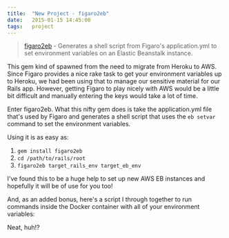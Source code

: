 ```yaml
---
title:  "New Project - figaro2eb"
date:   2015-01-15 14:45:00
tags:   project
---
```


> [figaro2eb](https://github.com/andrewjkerr/figaro2eb) - Generates a shell script from Figaro&#39;s application.yml to set environment variables on an Elastic Beanstalk instance.

This gem kind of spawned from the need to migrate from Heroku to AWS. Since Figaro provides a nice rake task to get your environment variables up to Heroku, we had been using that to manage our sensitive material for our Rails app. However, getting Figaro to play nicely with AWS would be a little bit difficult and manually entering the keys would take a lot of time.

Enter figaro2eb. What this nifty gem does is take the application.yml file that's used by Figaro and generates a shell script that uses the `eb setvar` command to set the environment variables.

Using it is as easy as:

1. `gem install figaro2eb`
2. `cd /path/to/rails/root`
3. `figaro2eb target_rails_env target_eb_env`

I've found this to be a huge help to set up new AWS EB instances and hopefully it will be of use for you too!

And, as an added bonus, here's a script I through together to run commands inside the Docker container with all of your environment variables:

<script src="https://gist.github.com/andrewjkerr/283962c186066e31c97d.js"></script>

Neat, huh!?